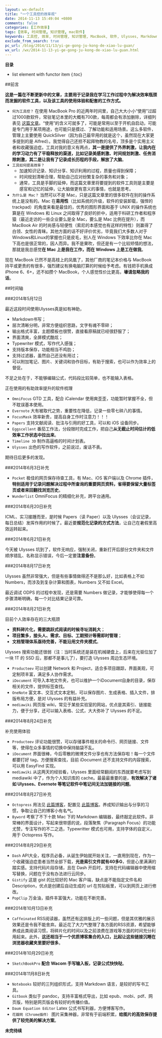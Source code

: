 ```yaml
---
layout: wx-default
title: "一个工具控的效率观"
date: 2014-11-13 15:49:04 +0800
comments: false
categories: [工作效率]
tags: [效率, 时间管理, 知识管理, mac软件]
keywords: 工具控, 效率, 时间管理, 知识管理, MacBook, 软件, Ulysses, Markdown, OmniFocus, GTD, Evernote, FocusMask, Papers, Eggscellent, Timeline 3D, iOS, Pocket, Wunderlist, Numbers, Excel, ODPS, Prodecteev, iDocument, OneNote, mediawiki, Octopress, Byword, Dash, Gistify, PopClip, Caffeinated, RSS, SketchBookPro, Wacom, Notebooks, Gitbook, Daum Equation Editor, 花瓣网
exclude_from_search: true
pc_url: /blog/2014/11/13/yi-ge-gong-ju-kong-de-xiao-lu-guan/
wx_url: /wx/2014-11-13-yi-ge-gong-ju-kong-de-xiao-lu-guan.html
---
```


__目录__

* list element with functor item
{:toc}

<!-- excerpt start -->

##前言

**这是一篇在不断更新中的文章，主要用于记录我在学习工作过程中为解决效率瓶颈而发掘的软件工具，以及该工具的使用体验和配套的工作方式。**

- `何为工具控？` 在使用 MacBook Pro 的近两年时间里，自己大大小小“使用”过超过1000款软件，常驻笔记本里的大概有700款，每周都会有添加删除，详细列表见 [这篇文章](http://blog.sina.com.cn/s/blog_64ac3ab10101f4it.html)。“使用”的含义可就多了，可能是常用以至于开机自启动，可能是专门用于某项用途，也可能只是摸过、了解功能和适用场景。这么多软件，管理上主要使用 QuickSilver（因为自己最早用的就是这个，虽然现在大家更多提到的是 Alfred）。我觉得自己还担不起拜物教的名号，顶多是个实用主义者和收藏强迫症。工具对我的意义有两点，**其一是提供了外界刺激，让我内在的学习动力有了平稳释放的渠道，比如记录美感刺激、时间规划刺激、任务消除刺激，其二是让我有了记录成长历程的手段，解放了大脑**。
- `工具如何提高效率？`
	- 加速知识记录、知识分享、知识利用的过程，质量也得到保障；
	- 时间规划清晰合理，帮助自己应对纷繁复杂的事务和对象；
	- 通常，工具是手脚的延伸，而这篇文章里将要提到的软件工具则是主要是感官和记忆的延伸，让大脑做更有意义的事情，也就是思考。
- `为什么是 Mac？` 当然可以不是 Mac，只是这篇文章里的很多软件在别的操作系统上是没有的。Mac 在**易用性**（比如系统的升级，软件的安装卸载，强悍的 trackpad）的角度来看是最佳的，优秀的图形界面和基于 UNIX 的操作系统也算是在 Windows 和 Linux 之间取得了良好的折中，适用于科研工作者和程序猿（最近走访的一些企业要么是全 Mac，要么是 Mac 比例在提升），而 MacBook Air 的时尚感与轻便性（索尼的本感觉也有这样的特性）则赢得了白领、女性的青睐。其他方面的话不好评价优劣，毕竟我们大多数人对于 Windows和Linux的掌握也只是皮毛，别人在 Windows 下效率比你在 Mac 下高也是很正常的，因人而异。我不是果吹，但还是有一个比较矫情的想法，那就是我总感觉**在 Mac 上是我在工作，而在 Windows 上是工在做我**。

现在 MacBook 已然不是高枝上的凤凰了，其他厂商的笔记本价格与 MacBook 持平或更贵的有很多，强烈建议有换电脑打算的时候给予考虑。有钱把手机换成 iPhone 6、6+，还不如攒个 MacBook，个人感觉性价比更高，**壕请忽略我的话**。

<!-- excerpt end -->

##时间轴

###2014年5月12日

最近这段时间使用Ulysses真是如有神助，

- Markdown书写；
- 层次清晰分明，非常方便组织思路，文字有魂不零碎；
- 输出格式丰富，主题模板也很赞，直接看原稿就已经很舒服了；
- 界面清爽，全屏模式酷炫；
- Typewriter 模式，写作代入感强；
- 支持版本保存，功能相当不鸡肋；
- 支持过滤器，虽然自己还没有用过；
- 可以附加笔记、图片、关键词和协作目标，有助于搜索，也可以作为效率上的督促。

不足之处在于，不能够编辑公式，代码段比较简单，也不能输入表格。

正在使用的有助效率提升的软件梳理

- `OmniFocus` GTD 工具，配合 iCalendar 使用爽歪歪，功能暂时掌握不全，但不耽误基本使用。
- `Evernote` 大有被取代之势，重要性在降低，记录一些零七碎八的事情。
- `FocusMask` 效率新贵，提高自身工作时注意力！！！
- `Papers` 支持文献阅读、批注与引用的好工具，可以和 iOS 设备同步。
- `Eggscellent` 番茄工作法，分段限时完成工作，把自己**从无截止时间估计的低效率工作状态中拉出来**。
- `Timeline 3D` 制作高逼格的时间计划表。
- `Ulysses` 出色的写作软件，之前说过，废话不表。

期待日后更多的发现。

###2014年6月3日补充

- `Pocket` 极佳的网页保存待查工具，有 Mac、iOS 客户端以及 Chrome 插件，**特别适用于记录问题解决过程中所查询的重要网页资料，省得要保留大量标签页或者来回翻找浏览历史**。
- `Wunderlist` OmniFocus 的精细化补充，跨平台通用。

###2014年6月20日补充

ICML、实习接踵而至，是时候 Papers（读 Paper）以及 Ulysses（会议记录，每日总结）发挥作用的时候了。最近要**规范化记录的方式方法**，让自己在暑假里高效运转起来。

###2014年6月21日补充

今天被 Ulysses 坑到了，软件无响应，强制关闭，重新打开后部分文件夹和文件顺序错乱、名称显示错误，今后一定要**注意备份**。

###2014年8月17日补充

Ulysses 虽然非常强大，但是有些事情做得还不是那么好，比如表格上不如 Numbers，而涉及到复杂计算和图表，Numbers 又不如 Excel。

最近调试 ODPS 的过程中发现，还是需要 Numbers 做记录，才能够使得每一个步骤清晰明确，每一个对比结果记录可靠。

###2014年8月21日补充

目前个人效率存在的三大瓶颈

- **资料碎片化，需要跳跃式阅读的时候寻址消耗大**；
- **项目繁多，接头人、需求、目标、工期预计等需即时管理**；
- **文档管理体系亟待完善，不能沿用文件夹模式**。
 
Ulysses 搜索功能还很弱（注：当时系统还是装在机械硬盘上，后来在光驱位加了一块 1T 的 SSD 后，那都不是事儿了），要打造 Ulysses 周边生态环境。

- `Producteev` 可以创建 Network 和 Project，适合多项目跟踪，界面美观，可定制项丰富，满足多人协作需求。
- `iDocument` 可导入本地文件夹，也可以维护一个iDocument自身的目录，保存相关的文件，提供标签查找。
- `OneNote` 富文本、交互式文本定制，可以保存图片、生成表格、插入文件，排版布局方便，是对 Ulysses 的有益补充。
- `mediawiki` 网页版 wiki，常见于某些实验室的网站，优点是其索引、链接能力，便于分享，还可以输入表格、公式，大大弥补了 Ulysses 的不足。

###2014年8月24日补充

补充使用体验

- `Producteev` 评论功能很赞，可以存储事件相关的命令行、网页链接、文件等，使得在众多事情的切换中保持脑袋不乱。
- `iDocument` 界面很棒，今后零散的微博文件分享也有方法保存啦！每一个文件都要打好 tag，方便搜索查找，目前 iDocument 还不支持文件的内容搜索，可以用 EasyFind 实现。
- `mediawiki` 从这两天的经验看，Ulysses 里面经常翻阅的东西就要考虑写到 mediawiki 中了，作为个人知识库的 cache。最最最重要的是，**有效解决了诸如 Ulysses、Evernote 等笔记软件中笔记间无法加链接的问题**。

###2014年8月27日补充

- `Octopress` 用法见 [此篇博客](http://frank19900731.github.io/wx/2014-08-24-wo-de-di-yi-pian-octopress-bo-ke.html)，配置见 [此篇博客](http://frank19900731.github.io/wx/2014-10-16-octopress-gai-zao-ji-lu.html)。养成知识输出与分享的习惯，争取让自己的博客小有名气。
- `Byword` 考察了不下十款 Mac 下的 Markdown 编辑器，最终敲定此软件。非常棒的界面设计，写起来很带感的说，段落聚焦（Paragraph Focus）的功能尤赞，专注写作的不二之选，Typewritter 模式也可用，支持字体的自定义，用于 Octopress 写作。

###2014年8月29日补充

- `Dash` API大全，程序员必备，从诞生伊始就开始关注，一直用到现在，作为一个收藏强迫症患者当然全部下载，**光是索引文件就有40多G**，但是心里满满的踏实感。支持代码片段存储，且在 Dash 开启时，支持在代码编辑器中使用缩写替换，问题在于没有办法进行云同步。
- `Gistify` 这是 gist 的比较好的 Mac 客户端，缺点是不能指定文件名和Description，优点是创建后自动生成的 url 在剪贴板里，可以到网页上进行修改。
- `PopClip` 万金油，插件丰富强大，功能在不断完善。

###2014年10月13日补充

- `Caffeinated` RSS阅读器，虽然还有这排版上的一些问题，但是其优雅的展示效果还是令我不能舍弃。最近花了大力气整理了各方面的RSS资源，希望能够养成此类阅读习惯，将碎片化的时间以及之前浪费在游戏等方面的时间充分利用起来。此外，**这还相当于一个优质博客集合的入口，比起让这些链接沉睡在浏览器收藏夹里要好很多**。

###2014年10月29日补充

- `SketchBookPro` **配合 Wacom 手写输入板，记录公式快快哒**。

###2014年11月8日补充

- `Notebooks` 较好的三列组织形式，支持 Markdown 语言，是较好的写书工具。
- `Gitbook` 类似于 pandoc，支持丰富格式导出，比如 epub、mobi、pdf、网页版，特别是网页版会有较好的传播价值。
- `Daum Equation Editor` Latex 公式书写利器，方便博客写作。
- `花瓣网（Chrome插件）` 图片采集神器，非常有于前端积累，**给图片的高效保存提供了较完美的解决方案**。

**未完待续**